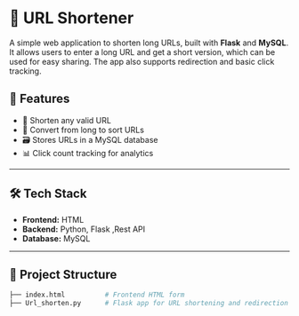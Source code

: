 # 🔗 URL Shortener

A simple web application to shorten long URLs, built with **Flask** and **MySQL**. It allows users to enter a long URL and get a short version, which can be used for easy sharing. The app also supports redirection and basic click tracking.

## 🚀 Features

- 🔐 Shorten any valid URL
- 🔁 Convert from long to sort URLs
- 🗃️ Stores URLs in a MySQL database
- 📊 Click count tracking for analytics

---

## 🛠️ Tech Stack

- **Frontend:** HTML
- **Backend:** Python, Flask ,Rest API
- **Database:** MySQL

---

## 📂 Project Structure

```bash
├── index.html          # Frontend HTML form
├── Url_shorten.py      # Flask app for URL shortening and redirection
